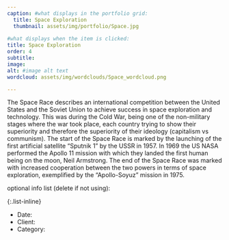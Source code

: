 ```yaml
---
caption: #what displays in the portfolio grid:
  title: Space Exploration
  thumbnail: assets/img/portfolio/Space.jpg
  
#what displays when the item is clicked:
title: Space Exploration
order: 4
subtitle: 
image: 
alt: #image alt text
wordcloud: assets/img/wordclouds/Space_wordcloud.png

---
```

The Space Race describes an international competition between the United States and the Soviet Union to achieve success in space exploration and technology. This was during the Cold War, being one of the non-military stages where the war took place, each country trying to show their superiority and therefore the superiority of their ideology (capitalism vs communism). 
The start of the Space Race is marked by the launching of the first artificial satellite “Sputnik 1” by the USSR in 1957. In 1969 the US NASA performed the Apollo 11 mission with which they landed the first human being on the moon, Neil Armstrong. 
The end of the Space Race was marked with increased cooperation between the two powers in terms of space exploration, exemplified by the “Apollo-Soyuz” mission in 1975.

optional info list (delete if not using):

{:.list-inline} 
- Date: 
- Client: 
- Category: 
